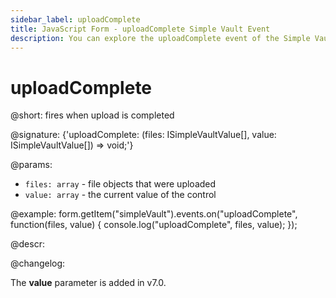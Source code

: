 ```yaml
---
sidebar_label: uploadComplete
title: JavaScript Form - uploadComplete Simple Vault Event 
description: You can explore the uploadComplete event of the Simple Vault control of Form in the documentation of the DHTMLX JavaScript UI library. Browse developer guides and API reference, try out code examples and live demos, and download a free 30-day evaluation version of DHTMLX Suite.
---
```


# uploadComplete

@short: fires when upload is completed

@signature: {'uploadComplete: (files: ISimpleVaultValue[], value: ISimpleVaultValue[]) => void;'}

@params:
- `files: array` - file objects that were uploaded
- `value: array` - the current value of the control

@example:
form.getItem("simpleVault").events.on("uploadComplete", function(files, value) {
    console.log("uploadComplete", files, value);
});

@descr:

@changelog:

The **value** parameter is added in v7.0.
